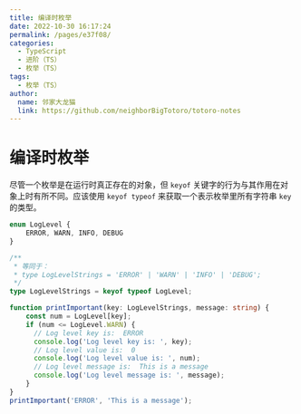 ```yaml
---
title: 编译时枚举
date: 2022-10-30 16:17:24
permalink: /pages/e37f08/
categories:
  - TypeScript
  - 进阶（TS）
  - 枚举（TS）
tags:
  - 枚举（TS）
author: 
  name: 邻家大龙猫
  link: https://github.com/neighborBigTotoro/totoro-notes
---
```




# 编译时枚举



尽管一个枚举是在运行时真正存在的对象，但 `keyof` 关键字的行为与其作用在对象上时有所不同。应该使用 `keyof typeof` 来获取一个表示枚举里所有字符串 `key` 的类型。

``` ts
enum LogLevel {
    ERROR, WARN, INFO, DEBUG
}

/**
 * 等同于：
 * type LogLevelStrings = 'ERROR' | 'WARN' | 'INFO' | 'DEBUG';
 */
type LogLevelStrings = keyof typeof LogLevel;

function printImportant(key: LogLevelStrings, message: string) {
    const num = LogLevel[key];
    if (num <= LogLevel.WARN) {
      // Log level key is:  ERROR
      console.log('Log level key is: ', key);
      // Log level value is:  0
      console.log('Log level value is: ', num);
      // Log level message is:  This is a message
      console.log('Log level message is: ', message);
    }
}
printImportant('ERROR', 'This is a message');
```